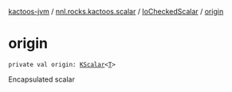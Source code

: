[kactoos-jvm](../../index.md) / [nnl.rocks.kactoos.scalar](../index.md) / [IoCheckedScalar](index.md) / [origin](./origin.md)

# origin

`private val origin: `[`KScalar`](../../nnl.rocks.kactoos/-k-scalar.md)`<`[`T`](index.md#T)`>`

Encapsulated scalar

